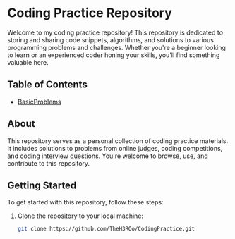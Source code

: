 # Coding Practice Repository

Welcome to my coding practice repository! This repository is dedicated to storing and sharing code snippets, algorithms, and solutions to various programming problems and challenges. Whether you're a beginner looking to learn or an experienced coder honing your skills, you'll find something valuable here.

## Table of Contents

- [BasicProblems](#basicproblems)

## About

This repository serves as a personal collection of coding practice materials. It includes solutions to problems from online judges, coding competitions, and coding interview questions. You're welcome to browse, use, and contribute to this repository.

## Getting Started

To get started with this repository, follow these steps:

1. Clone the repository to your local machine:

   ```bash
   git clone https://github.com/TheH3ROo/CodingPractice.git
